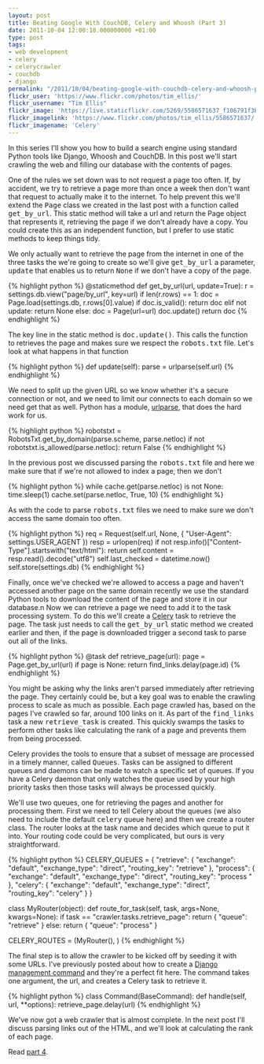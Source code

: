 ```yaml
---
layout: post
title: Beating Google With CouchDB, Celery and Whoosh (Part 3)
date: 2011-10-04 12:00:18.000000000 +01:00
type: post
tags:
- web development
- celery
- celerycrawler
- couchdb
- django
permalink: "/2011/10/04/beating-google-with-couchdb-celery-and-whoosh-part-3/"
flickr_user: 'https://www.flickr.com/photos/tim_ellis/'
flickr_username: "Tim Ellis"
flickr_image: 'https://live.staticflickr.com/5269/5586571637_f106791f3b_w.jpg'
flickr_imagelink: 'https://www.flickr.com/photos/tim_ellis/5586571637/'
flickr_imagename: 'Celery'
---
```

In this series I'll show you how to build a search engine using standard Python tools like Django, Whoosh and
CouchDB. In this post we'll start crawling the web and filling our database with the contents of pages.

One of the rules we set down was to not request a page too often. If, by accident, we try to retrieve a page
more than once a week then don't want that request to actually make it to the internet. To help prevent this
we'll extend the <tt>Page</tt> class we created in the last post with a function called <tt>get_by_url</tt>.
This static method will take a url and return the Page object that represents it, retrieving the page if we
don't already have a copy. You could create this as an independent function, but I prefer to use static
methods to keep things tidy.

We only actually want to retrieve the page from the internet in one of the three tasks the we're going to
create so we'll give <tt>get_by_url</tt> a parameter, <tt>update</tt> that enables us to return <tt>None</tt>
if we don't have a copy of the page.

{% highlight python %}
@staticmethod
def get_by_url(url, update=True):
    r = settings.db.view(&quot;page/by_url&quot;, key=url)
    if len(r.rows) == 1:
        doc = Page.load(settings.db, r.rows[0].value)
        if doc.is_valid():
            return doc
    elif not update:
        return None
    else:
        doc = Page(url=url)
        doc.update()
        return doc
{% endhighlight %}

The key line in the static method is <tt>doc.update()</tt>. This calls the function to retrieves the page and
makes sure we respect the <tt>robots.txt</tt> file. Let's look at what happens in that function

{% highlight python %}
def update(self):
    parse = urlparse(self.url)
{% endhighlight %}

We need to split up the given URL so we know whether it's a secure connection or not, and we need to limit our
connects to each domain so we need get that as well. Python has a module, <a
href="http://docs.python.org/library/urlparse.html">urlparse</a>, that does the hard work for us.

{% highlight python %}
    robotstxt = RobotsTxt.get_by_domain(parse.scheme, parse.netloc)
    if not robotstxt.is_allowed(parse.netloc):
        return False
{% endhighlight %}

In the previous post we discussed parsing the <tt>robots.txt</tt> file and here we make sure that if we're not
allowed to index a page, then we don't

{% highlight python %}
    while cache.get(parse.netloc)
        is not None:
            time.sleep(1)
            cache.set(parse.netloc, True, 10)
{% endhighlight %}

As with the code to parse <tt>robots.txt</tt> files we need to make sure we don't access the same domain too
often.

{% highlight python %}
    req = Request(self.url, None, { &quot;User-Agent&quot;: settings.USER_AGENT })
    resp = urlopen(req)
    if not resp.info()[&quot;Content-Type&quot;].startswith(&quot;text/html&quot;):
        return
    self.content = resp.read().decode(&quot;utf8&quot;)
    self.last_checked = datetime.now()
    self.store(settings.db)
{% endhighlight %}

Finally, once we've checked we're allowed to access a page and haven't accessed another page on the same
domain recently we use the standard Python tools to download the content of the page and store it in our
database.n Now we can retrieve a page we need to add it to the task processing system. To do this we'll create
a <a href="http://celeryproject.org/">Celery</a> task to retrieve the page. The task just needs to call the
<tt>get_by_url</tt> static method we created earlier and then, if the page is downloaded trigger a second task
to parse out all of the links.

{% highlight python %}
@task
def retrieve_page(url):
    page = Page.get_by_url(url)
    if page is None:
        return
    find_links.delay(page.id)
{% endhighlight %}

You might be asking why the links aren't parsed immediately after retrieving the page. They certainly could
be, but a key goal was to enable the crawling process to scale as much as possible. Each page crawled has,
based on the pages I've crawled so far, around 100 links on it. As part of the <tt>find_links</tt> task a new
<tt>retrieve_task</tt> is created. This quickly swamps the tasks to perform other tasks like calculating the
rank of a page and prevents them from being processed.

Celery provides the tools to ensure that a subset of message are processed in a timely manner, called
<tt>Queues</tt>. Tasks can be assigned to different queues and daemons can be made to watch a specific set of
queues. If you have a Celery daemon that only watches the queue used by your high priority tasks then those
tasks will always be processed quickly.

We'll use two queues, one for retrieving the pages and another for processing them. First we need to tell
Celery about the queues (we also need to include the default <tt>celery</tt> queue here) and then we create a
router class. The router looks at the task name and decides which queue to put it into. Your routing code
could be very complicated, but ours is very straightforward.

{% highlight python %}
CELERY_QUEUES = {
    &quot;retrieve&quot;: {
        &quot;exchange&quot;: &quot;default&quot;,
        &quot;exchange_type&quot;: &quot;direct&quot;,
        &quot;routing_key&quot;: &quot;retrieve&quot;
    },
    &quot;process&quot;: {
        &quot;exchange&quot;: &quot;default&quot;,
        &quot;exchange_type&quot;: &quot;direct&quot;,
        &quot;routing_key&quot;: &quot;process &quot;
    },
    &quot;celery&quot;: {
        &quot;exchange&quot;: &quot;default&quot;,
        &quot;exchange_type&quot;: &quot;direct&quot;,
        &quot;routing_key&quot;: &quot;celery&quot;
    }
}

class MyRouter(object):
    def route_for_task(self, task, args=None, kwargs=None):
        if task == &quot;crawler.tasks.retrieve_page&quot;:
            return { &quot;queue&quot;: &quot;retrieve&quot; }
        else:
            return { &quot;queue&quot;: &quot;process&quot; }

CELERY_ROUTES = (MyRouter(), )
{% endhighlight %}

The final step is to allow the crawler to be kicked off by seeding it with some URLs. I've previously posted
about how to create a <a
href="http://andrewwilkinson.wordpress.com/2009/03/06/creating-django-management-commands/">Django management
command</a> and they're a perfect fit here. The command takes one argument, the url, and creates a Celery task
to retrieve it.

{% highlight python %}
class Command(BaseCommand):
    def handle(self, url, **options):
        retrieve_page.delay(url)
{% endhighlight %}

We've now got a web crawler that is almost complete. In the next post I'll discuss parsing links out of the
HTML, and we'll look at calculating the rank of each page.

Read <a href="/2011/10/06/beating-google-with-couchdb-celery-and-whoosh-part-4/">part 4</a>.
